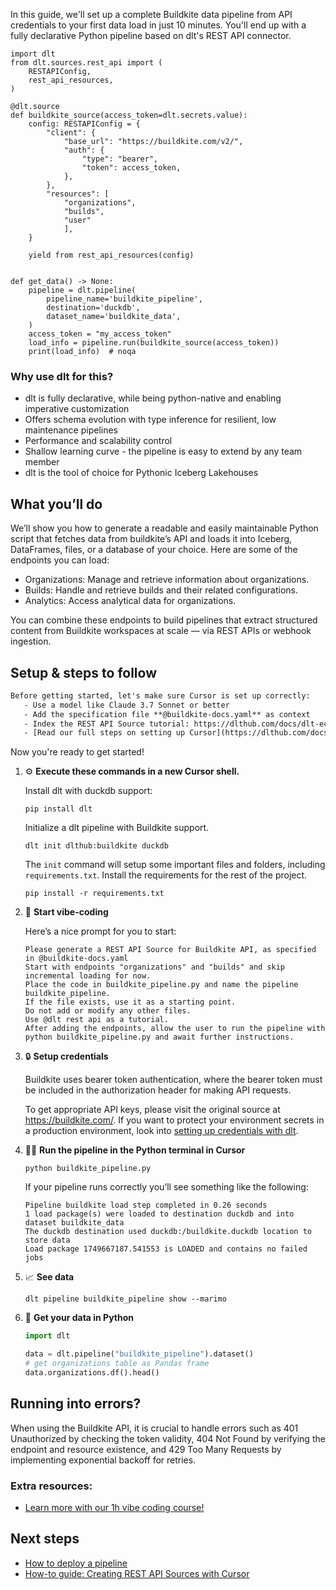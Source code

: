 In this guide, we'll set up a complete Buildkite data pipeline from API credentials to your first data load in just 10 minutes. You'll end up with a fully declarative Python pipeline based on dlt's REST API connector.

```python-outcome
import dlt
from dlt.sources.rest_api import (
    RESTAPIConfig,
    rest_api_resources,
)

@dlt.source
def buildkite_source(access_token=dlt.secrets.value):
    config: RESTAPIConfig = {
        "client": {
            "base_url": "https://buildkite.com/v2/",
            "auth": {
                "type": "bearer",
                "token": access_token,
            },
        },
        "resources": [
            "organizations",
            "builds",
            "user"
            ],
    }

    yield from rest_api_resources(config)


def get_data() -> None:
    pipeline = dlt.pipeline(
        pipeline_name='buildkite_pipeline',
        destination='duckdb',
        dataset_name='buildkite_data', 
    )
    access_token = "my_access_token"
    load_info = pipeline.run(buildkite_source(access_token))
    print(load_info)  # noqa
```

### Why use dlt for this?

- dlt is fully declarative, while being python-native and enabling imperative customization
- Offers schema evolution with type inference for resilient, low maintenance pipelines
- Performance and scalability control
- Shallow learning curve - the pipeline is easy to extend by any team member
- dlt is the tool of choice for Pythonic Iceberg Lakehouses

## What you’ll do

We’ll show you how to generate a readable and easily maintainable Python script that fetches data from buildkite’s API and loads it into Iceberg, DataFrames, files, or a database of your choice. Here are some of the endpoints you can load:

- Organizations: Manage and retrieve information about organizations.
- Builds: Handle and retrieve builds and their related configurations.
- Analytics: Access analytical data for organizations.

You can combine these endpoints to build pipelines that extract structured content from Buildkite workspaces at scale — via REST APIs or webhook ingestion.

## Setup & steps to follow

```default
Before getting started, let's make sure Cursor is set up correctly:
   - Use a model like Claude 3.7 Sonnet or better
   - Add the specification file **@buildkite-docs.yaml** as context
   - Index the REST API Source tutorial: https://dlthub.com/docs/dlt-ecosystem/verified-sources/rest_api/ and add it to context as **@dlt rest api**
   - [Read our full steps on setting up Cursor](https://dlthub.com/docs/dlt-ecosystem/llm-tooling/cursor-restapi#23-configuring-cursor-with-documentation)
```

Now you're ready to get started! 

1. ⚙️ **Execute these commands in a new Cursor shell.**
    
    Install dlt with duckdb support:
    ```shell
    pip install dlt
    ```

    Initialize a dlt pipeline with Buildkite support.
    ```shell
    dlt init dlthub:buildkite duckdb
    ```

    The `init` command will setup some important files and folders, including `requirements.txt`. Install the requirements for the rest of the project.
    ```shell
    pip install -r requirements.txt
    ```
    
2. 🤠 **Start vibe-coding**
    
    Here’s a nice prompt for you to start: 
    
    ```prompt
    Please generate a REST API Source for Buildkite API, as specified in @buildkite-docs.yaml 
    Start with endpoints "organizations" and "builds" and skip incremental loading for now. 
    Place the code in buildkite_pipeline.py and name the pipeline buildkite_pipeline. 
    If the file exists, use it as a starting point. 
    Do not add or modify any other files. 
    Use @dlt rest api as a tutorial. 
    After adding the endpoints, allow the user to run the pipeline with python buildkite_pipeline.py and await further instructions.
    ```

    
3. 🔒 **Setup credentials** 
    
    Buildkite uses bearer token authentication, where the bearer token must be included in the authorization header for making API requests.
    
    To get appropriate API keys, please visit the original source at https://buildkite.com/.
    If you want to protect your environment secrets in a production environment, look into [setting up credentials with dlt](https://dlthub.com/docs/walkthroughs/add_credentials).
    
4. 🏃‍♀️ **Run the pipeline in the Python terminal in Cursor**
    
    ```shell
    python buildkite_pipeline.py
    ```
    
    If your pipeline runs correctly you’ll see something like the following:
    
    ```shell
    Pipeline buildkite load step completed in 0.26 seconds
    1 load package(s) were loaded to destination duckdb and into dataset buildkite_data
    The duckdb destination used duckdb:/buildkite.duckdb location to store data
    Load package 1749667187.541553 is LOADED and contains no failed jobs
    ```
    
5. 📈 **See data**
    
    ```shell
    dlt pipeline buildkite_pipeline show --marimo
    ```
    
6. 🐍 **Get your data in Python**
    
    ```python
    import dlt

   data = dlt.pipeline("buildkite_pipeline").dataset()
   # get organizations table as Pandas frame
   data.organizations.df().head()
    ```

## Running into errors?

When using the Buildkite API, it is crucial to handle errors such as 401 Unauthorized by checking the token validity, 404 Not Found by verifying the endpoint and resource existence, and 429 Too Many Requests by implementing exponential backoff for retries.

### Extra resources:

- [Learn more with our 1h vibe coding course!](https://www.youtube.com/watch?v=GGid70rnJuM)

## Next steps

- [How to deploy a pipeline](https://dlthub.com/docs/walkthroughs/deploy-a-pipeline)
- [How-to guide: Creating REST API Sources with Cursor](https://dlthub.com/docs/dlt-ecosystem/llm-tooling/cursor-restapi)